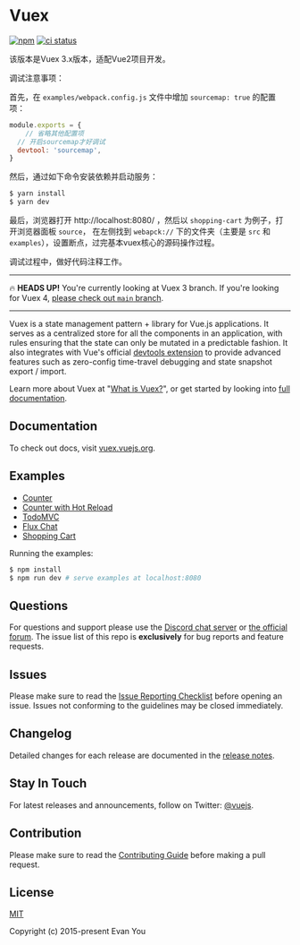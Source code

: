 # Vuex

[![npm](https://img.shields.io/npm/v/vuex.svg)](https://npmjs.com/package/vuex)
[![ci status](https://circleci.com/gh/vuejs/vuex/tree/3.x.png?style=shield)](https://circleci.com/gh/vuejs/vuex)

该版本是Vuex 3.x版本，适配Vue2项目开发。

调试注意事项：

首先，在 `examples/webpack.config.js` 文件中增加 `sourcemap: true` 的配置项：

```js
module.exports = {
	// 省略其他配置项
  // 开启sourcemap才好调试
  devtool: 'sourcemap',
}
```

然后，通过如下命令安装依赖并启动服务：

```bash
$ yarn install
$ yarn dev
```

最后，浏览器打开 http://localhost:8080/ ，然后以 `shopping-cart` 为例子，打开浏览器面板 `source`， 在左侧找到 `webapck://` 下的文件夹（主要是 `src` 和 `examples`），设置断点，过完基本vuex核心的源码操作过程。

调试过程中，做好代码注释工作。

---

🔥 **HEADS UP!** You're currently looking at Vuex 3 branch. If you're looking for Vuex 4, [please check out `main` branch](https://github.com/vuejs/vuex/tree/main).

---

Vuex is a state management pattern + library for Vue.js applications. It serves as a centralized store for all the components in an application, with rules ensuring that the state can only be mutated in a predictable fashion. It also integrates with Vue's official [devtools extension](https://github.com/vuejs/vue-devtools) to provide advanced features such as zero-config time-travel debugging and state snapshot export / import.

Learn more about Vuex at "[What is Vuex?](https://vuex.vuejs.org/)", or get started by looking into [full documentation](http://vuex.vuejs.org/).

## Documentation

To check out docs, visit [vuex.vuejs.org](https://vuex.vuejs.org/).

## Examples

- [Counter](https://github.com/vuejs/vuex/tree/dev/examples/counter)
- [Counter with Hot Reload](https://github.com/vuejs/vuex/tree/dev/examples/counter-hot)
- [TodoMVC](https://github.com/vuejs/vuex/tree/dev/examples/todomvc)
- [Flux Chat](https://github.com/vuejs/vuex/tree/dev/examples/chat)
- [Shopping Cart](https://github.com/vuejs/vuex/tree/dev/examples/shopping-cart)

Running the examples:

```bash
$ npm install
$ npm run dev # serve examples at localhost:8080
```

## Questions

For questions and support please use the [Discord chat server](https://chat.vuejs.org) or [the official forum](http://forum.vuejs.org). The issue list of this repo is **exclusively** for bug reports and feature requests.

## Issues

Please make sure to read the [Issue Reporting Checklist](https://github.com/vuejs/vuex/blob/dev/.github/contributing.md#issue-reporting-guidelines) before opening an issue. Issues not conforming to the guidelines may be closed immediately.

## Changelog

Detailed changes for each release are documented in the [release notes](https://github.com/vuejs/vuex/releases).

## Stay In Touch

For latest releases and announcements, follow on Twitter: [@vuejs](https://twitter.com/vuejs).

## Contribution

Please make sure to read the [Contributing Guide](https://github.com/vuejs/vuex/blob/dev/.github/contributing.md) before making a pull request.

## License

[MIT](http://opensource.org/licenses/MIT)

Copyright (c) 2015-present Evan You
